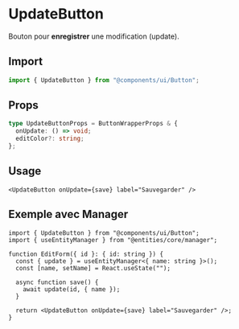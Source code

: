 # UpdateButton

Bouton pour **enregistrer** une modification (update).

## Import
```ts
import { UpdateButton } from "@components/ui/Button";
```

## Props
```ts
type UpdateButtonProps = ButtonWrapperProps & {
  onUpdate: () => void;
  editColor?: string;
};
```

## Usage
```tsx
<UpdateButton onUpdate={save} label="Sauvegarder" />
```

## Exemple avec Manager
```tsx
import { UpdateButton } from "@components/ui/Button";
import { useEntityManager } from "@entities/core/manager";

function EditForm({ id }: { id: string }) {
  const { update } = useEntityManager<{ name: string }>();
  const [name, setName] = React.useState("");

  async function save() {
    await update(id, { name });
  }

  return <UpdateButton onUpdate={save} label="Sauvegarder" />;
}
```
